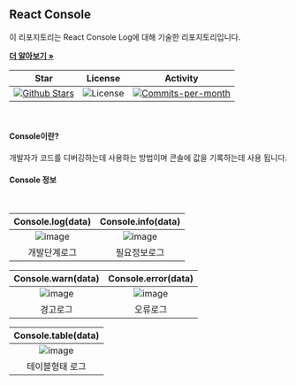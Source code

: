 ## React Console

이 리포지토리는 React Console Log에 대해 기술한 리포지토리입니다. <br />

<a href="https://github.com/devncore/devncore"><strong>더 알아보기 »</strong></a>
 
| Star | License | Activity |
|:----:|:-------:|:--------:|
| <a href="https://github.com/devncore/docs/stargazers"><img src="https://img.shields.io/github/stars/devncore/docs" alt="Github Stars"></a> | <img src="https://img.shields.io/github/license/devncore/docs" alt="License"> | <a href="https://github.com/devncore/docs/pulse"><img src="https://img.shields.io/github/commit-activity/m/devncore/docs" alt="Commits-per-month"></a> |

<br />

#### Console이란?

개발자가 코드를 디버깅하는데 사용하는 방법이며 콘솔에 값을 기록하는데 사용 됩니다.

#### Console 정보
<br />

| Console.log(data) | Console.info(data) |
|:-----------------:| :----------------: |
| ![image](https://user-images.githubusercontent.com/76234292/158396668-31ffa383-8d83-4689-ae4a-3f0e7e0f9196.png) | ![image](https://user-images.githubusercontent.com/76234292/158396302-8b93c79e-e259-4b18-bb7d-8c617d5252c4.png) | 
| 개발단계로그 | 필요정보로그 |

| Console.warn(data) | Console.error(data) |
|:-----------------:| :----------------: |
| ![image](https://user-images.githubusercontent.com/76234292/158396829-b71ff2b6-8c72-444c-b966-63f688ca0ff4.png) | ![image](https://user-images.githubusercontent.com/76234292/158397051-2089e0fa-a05f-4c19-8b8b-6b58aab640ec.png) | 
| 경고로그 | 오류로그 |

| Console.table(data) |
|:-----------------:|
| ![image](https://user-images.githubusercontent.com/76234292/158401475-db17f5fc-c2f5-4621-bd1a-21e51044e12a.png) |
| 테이블형태 로그 |






